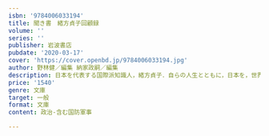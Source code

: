 ```yaml
---
isbn: '9784006033194'
title: 聞き書　緒方貞子回顧録
volume: ''
series: ''
publisher: 岩波書店
pubdate: '2020-03-17'
cover: 'https://cover.openbd.jp/9784006033194.jpg'
author: 野林健／編集 納家政嗣／編集
description: 日本を代表する国際派知識人，緒方貞子．自らの人生とともに，日本を，世界を語る．（解説＝中満泉）
price: '1540'
genre: 文庫
target: 一般
format: 文庫
content: 政治-含む国防軍事

---
```

